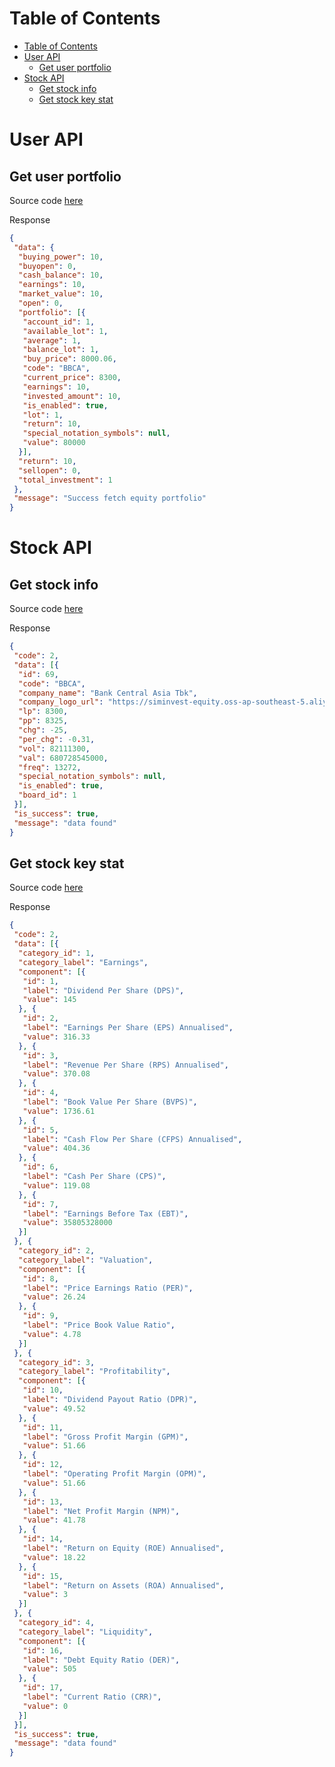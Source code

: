 
# Table of Contents

- [Table of Contents](#table-of-contents)
- [User API](#user-api)
  - [Get user portfolio](#get-user-portfolio)
- [Stock API](#stock-api)
  - [Get stock info](#get-stock-info)
  - [Get stock key stat](#get-stock-key-stat)

# User API

## Get user portfolio

Source code [here](get-user-portfolio.js)

Response

```json
{
 "data": {
  "buying_power": 10,
  "buyopen": 0,
  "cash_balance": 10,
  "earnings": 10,
  "market_value": 10,
  "open": 0,
  "portfolio": [{
   "account_id": 1,
   "available_lot": 1,
   "average": 1,
   "balance_lot": 1,
   "buy_price": 8000.06,
   "code": "BBCA",
   "current_price": 8300,
   "earnings": 10,
   "invested_amount": 10,
   "is_enabled": true,
   "lot": 1,
   "return": 10,
   "special_notation_symbols": null,
   "value": 80000
  }],
  "return": 10,
  "sellopen": 0,
  "total_investment": 1
 },
 "message": "Success fetch equity portfolio"
}
```

# Stock API

## Get stock info

Source code [here](get-stock-info.js)

Response

```json
{
 "code": 2,
 "data": [{
  "id": 69,
  "code": "BBCA",
  "company_name": "Bank Central Asia Tbk",
  "company_logo_url": "https://siminvest-equity.oss-ap-southeast-5.aliyuncs.com/company-logo/BBCA.png",
  "lp": 8300,
  "pp": 8325,
  "chg": -25,
  "per_chg": -0.31,
  "vol": 82111300,
  "val": 680728545000,
  "freq": 13272,
  "special_notation_symbols": null,
  "is_enabled": true,
  "board_id": 1
 }],
 "is_success": true,
 "message": "data found"
}
```

## Get stock key stat

Source code [here](get-stock-keystat.js)

Response

```json
{
 "code": 2,
 "data": [{
  "category_id": 1,
  "category_label": "Earnings",
  "component": [{
   "id": 1,
   "label": "Dividend Per Share (DPS)",
   "value": 145
  }, {
   "id": 2,
   "label": "Earnings Per Share (EPS) Annualised",
   "value": 316.33
  }, {
   "id": 3,
   "label": "Revenue Per Share (RPS) Annualised",
   "value": 370.08
  }, {
   "id": 4,
   "label": "Book Value Per Share (BVPS)",
   "value": 1736.61
  }, {
   "id": 5,
   "label": "Cash Flow Per Share (CFPS) Annualised",
   "value": 404.36
  }, {
   "id": 6,
   "label": "Cash Per Share (CPS)",
   "value": 119.08
  }, {
   "id": 7,
   "label": "Earnings Before Tax (EBT)",
   "value": 35805328000
  }]
 }, {
  "category_id": 2,
  "category_label": "Valuation",
  "component": [{
   "id": 8,
   "label": "Price Earnings Ratio (PER)",
   "value": 26.24
  }, {
   "id": 9,
   "label": "Price Book Value Ratio",
   "value": 4.78
  }]
 }, {
  "category_id": 3,
  "category_label": "Profitability",
  "component": [{
   "id": 10,
   "label": "Dividend Payout Ratio (DPR)",
   "value": 49.52
  }, {
   "id": 11,
   "label": "Gross Profit Margin (GPM)",
   "value": 51.66
  }, {
   "id": 12,
   "label": "Operating Profit Margin (OPM)",
   "value": 51.66
  }, {
   "id": 13,
   "label": "Net Profit Margin (NPM)",
   "value": 41.78
  }, {
   "id": 14,
   "label": "Return on Equity (ROE) Annualised",
   "value": 18.22
  }, {
   "id": 15,
   "label": "Return on Assets (ROA) Annualised",
   "value": 3
  }]
 }, {
  "category_id": 4,
  "category_label": "Liquidity",
  "component": [{
   "id": 16,
   "label": "Debt Equity Ratio (DER)",
   "value": 505
  }, {
   "id": 17,
   "label": "Current Ratio (CRR)",
   "value": 0
  }]
 }],
 "is_success": true,
 "message": "data found"
}
```
